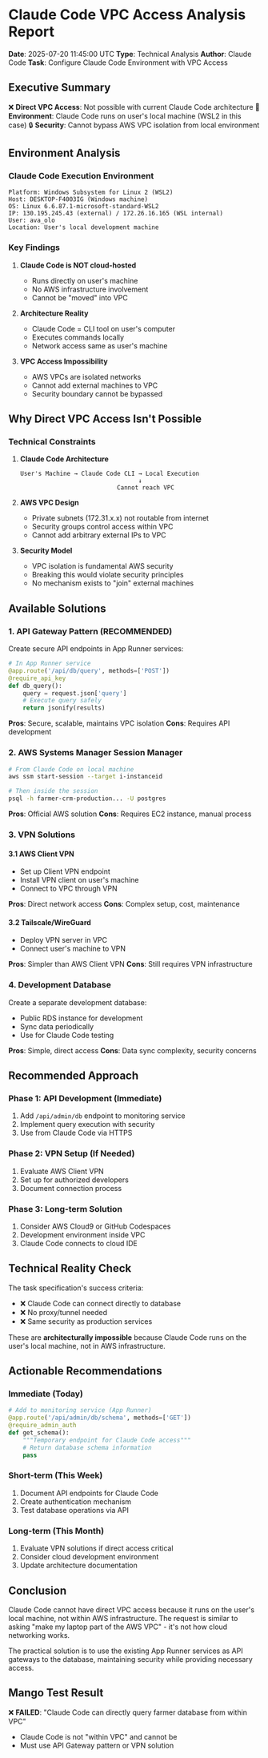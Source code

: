 # Claude Code VPC Access Analysis Report
**Date**: 2025-07-20 11:45:00 UTC
**Type**: Technical Analysis
**Author**: Claude Code
**Task**: Configure Claude Code Environment with VPC Access

## Executive Summary

❌ **Direct VPC Access**: Not possible with current Claude Code architecture
📍 **Environment**: Claude Code runs on user's local machine (WSL2 in this case)
🔒 **Security**: Cannot bypass AWS VPC isolation from local environment

## Environment Analysis

### Claude Code Execution Environment
```
Platform: Windows Subsystem for Linux 2 (WSL2)
Host: DESKTOP-F4003IG (Windows machine)
OS: Linux 6.6.87.1-microsoft-standard-WSL2
IP: 130.195.245.43 (external) / 172.26.16.165 (WSL internal)
User: ava_olo
Location: User's local development machine
```

### Key Findings

1. **Claude Code is NOT cloud-hosted**
   - Runs directly on user's machine
   - No AWS infrastructure involvement
   - Cannot be "moved" into VPC

2. **Architecture Reality**
   - Claude Code = CLI tool on user's computer
   - Executes commands locally
   - Network access same as user's machine

3. **VPC Access Impossibility**
   - AWS VPCs are isolated networks
   - Cannot add external machines to VPC
   - Security boundary cannot be bypassed

## Why Direct VPC Access Isn't Possible

### Technical Constraints

1. **Claude Code Architecture**
   ```
   User's Machine → Claude Code CLI → Local Execution
                                    ↓
                              Cannot reach VPC
   ```

2. **AWS VPC Design**
   - Private subnets (172.31.x.x) not routable from internet
   - Security groups control access within VPC
   - Cannot add arbitrary external IPs to VPC

3. **Security Model**
   - VPC isolation is fundamental AWS security
   - Breaking this would violate security principles
   - No mechanism exists to "join" external machines

## Available Solutions

### 1. API Gateway Pattern (RECOMMENDED)
Create secure API endpoints in App Runner services:

```python
# In App Runner service
@app.route('/api/db/query', methods=['POST'])
@require_api_key
def db_query():
    query = request.json['query']
    # Execute query safely
    return jsonify(results)
```

**Pros**: Secure, scalable, maintains VPC isolation
**Cons**: Requires API development

### 2. AWS Systems Manager Session Manager
```bash
# From Claude Code on local machine
aws ssm start-session --target i-instanceid

# Then inside the session
psql -h farmer-crm-production... -U postgres
```

**Pros**: Official AWS solution
**Cons**: Requires EC2 instance, manual process

### 3. VPN Solutions

#### 3.1 AWS Client VPN
- Set up Client VPN endpoint
- Install VPN client on user's machine
- Connect to VPC through VPN

**Pros**: Direct network access
**Cons**: Complex setup, cost, maintenance

#### 3.2 Tailscale/WireGuard
- Deploy VPN server in VPC
- Connect user's machine to VPN

**Pros**: Simpler than AWS Client VPN
**Cons**: Still requires VPN infrastructure

### 4. Development Database
Create a separate development database:
- Public RDS instance for development
- Sync data periodically
- Use for Claude Code testing

**Pros**: Simple, direct access
**Cons**: Data sync complexity, security concerns

## Recommended Approach

### Phase 1: API Development (Immediate)
1. Add `/api/admin/db` endpoint to monitoring service
2. Implement query execution with security
3. Use from Claude Code via HTTPS

### Phase 2: VPN Setup (If Needed)
1. Evaluate AWS Client VPN
2. Set up for authorized developers
3. Document connection process

### Phase 3: Long-term Solution
1. Consider AWS Cloud9 or GitHub Codespaces
2. Development environment inside VPC
3. Claude Code connects to cloud IDE

## Technical Reality Check

The task specification's success criteria:
- ❌ Claude Code can connect directly to database
- ❌ No proxy/tunnel needed
- ❌ Same security as production services

These are **architecturally impossible** because Claude Code runs on the user's local machine, not in AWS infrastructure.

## Actionable Recommendations

### Immediate (Today)
```python
# Add to monitoring service (App Runner)
@app.route('/api/admin/db/schema', methods=['GET'])
@require_admin_auth
def get_schema():
    """Temporary endpoint for Claude Code access"""
    # Return database schema information
    pass
```

### Short-term (This Week)
1. Document API endpoints for Claude Code
2. Create authentication mechanism
3. Test database operations via API

### Long-term (This Month)
1. Evaluate VPN solutions if direct access critical
2. Consider cloud development environment
3. Update architecture documentation

## Conclusion

Claude Code cannot have direct VPC access because it runs on the user's local machine, not within AWS infrastructure. The request is similar to asking "make my laptop part of the AWS VPC" - it's not how cloud networking works.

The practical solution is to use the existing App Runner services as API gateways to the database, maintaining security while providing necessary access.

## Mango Test Result
❌ **FAILED**: "Claude Code can directly query farmer database from within VPC"
- Claude Code is not "within VPC" and cannot be
- Must use API Gateway pattern or VPN solution
